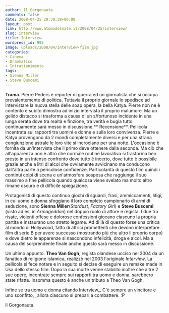 ```yaml
---
author: Il Gorgonauta
comments: false
date: 2008-04-25 20:39:38+00:00
layout: post
link: http://www.atomodelmale.it/2008/04/25/interview/
slug: interview
title: Interview.
wordpress_id: 995
image: uploads/2008/04/interview-film.jpg
categories:
- Cinema
- Drammatico
- Intrattenimento
tags:
- Sienna Miller
- Steve Buscemi
---
```


**Trama**. Pierre Peders è reporter di guerra ed un giornalista che si occupa prevalentemente di politica. Tuttavia il proprio giornale lo spedisce ad intervistare la nuova stella delle soap opera, la bella Katya. Pierre non ne è contento e subito dimostra ad inizio intervista il proprio malumore. Ma un gelido distacco si trasforma a causa di un s/fortunoso incidente in una lunga serata dove tra realtà e finzione, tra verità e bugia tutto continuamente sarà messo in discussione.** Recensione**. Pellicola incentrata sui rapporti tra uomini e donne e sulla loro convivenza. Pierre e Katya provengono da 2 mondi completamente diversi e per una strana congiunzione astrale le loro vite si incrociano per una notte. L'occasione è fornita da un'intervista che il primo deve ottenere dalla seconda. Ma ciò che all'apparenza non è altro che normale routine lavorativa si trasforma ben presto in un intenso confronto  dove tutto è incerto, dove tutto è possibile grazie anche a litri di alcol che ovviamente avvicinano ma conducono dall'altra parte a pericolose confidenze. Particolarità di questo film quindi i continui colpi di scena e un'atmosfera sospesa che raggiunge il suo massimo a fine pellicola quando qualcosa viene svelato ma molto altro rimane oscuro e di difficile spiegazione.

Protagonisti di questo continuo giochi di sguardi, frasi, ammiccamenti, litigi, in cui uomo e donna sfoggiano il loro completo campionario di armi di seduzione, sono **Sienna Miller**(_Stardust, Factory Girl_) e **Steve Buscemi** (visto ad es. in _Armageddon_) nel doppio ruolo di attore e regista.  I due tra risate, violenti offese e dolorose confessioni giocano ciascuno la propria partita e instaurano uno stretto legame. Ad di là di questo forse una  critica al mondo di Hollywood, fatto di attrici promettenti che devono interpretare film di serie B per avere successo (mostrando più che altro il proprio corpo) e dove dietro le apparenze si nascondono infelicità, droga e alcol. Ma a causa del sorprendente finale anche questo sarà messo in discussione.

Un ultimo appunto. **Theo Van Gogh**, regista olandese ucciso nel 2004 da un fanatico di religione islamica, realizzò nel 2003 l'originale _Interview_. La pellicola si fece notare e in seguito si decise di eseguire un remake made in Usa dello stesso film. Dopo la sua morte venne stabilito inoltre che altre 2 sue opere, incentrate sempre sui rapporti tra uomo e donna, sarebbero state rifatte. Insomma questo è anche un tributo a Theo Van Gogh.

Infine se tra uomo e donna citando Interview,_ C'è sempre un vincitore e uno sconfitto, _allora ciascuno si prepari a combattere. :P

Il Gorgonauta.
